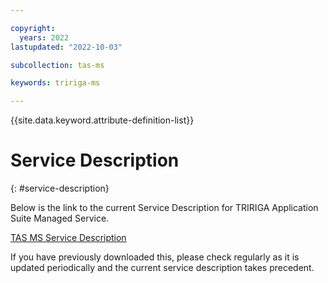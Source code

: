 ```yaml
---

copyright:
  years: 2022
lastupdated: "2022-10-03"

subcollection: tas-ms

keywords: tririga-ms

---
```


{{site.data.keyword.attribute-definition-list}}

# Service Description
{: #service-description}


Below is the link to the current Service Description for TRIRIGA Application Suite Managed Service.
 
[TAS MS Service Description](https://www.ibm.com/support/customer/csol/terms/?ref=i126-9227-01-10-2021-zz-en)
 
If you have previously downloaded this, please check regularly as it is updated periodically and the current service description takes precedent.
